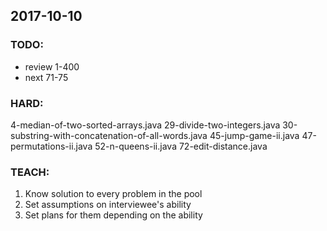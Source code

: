 ## 2017-10-10

### TODO:
- review 1-400
- next 71-75

### HARD:
4-median-of-two-sorted-arrays.java
29-divide-two-integers.java
30-substring-with-concatenation-of-all-words.java
45-jump-game-ii.java
47-permutations-ii.java
52-n-queens-ii.java
72-edit-distance.java

### TEACH:
1. Know solution to every problem in the pool
2. Set assumptions on interviewee's ability
3. Set plans for them depending on the ability
